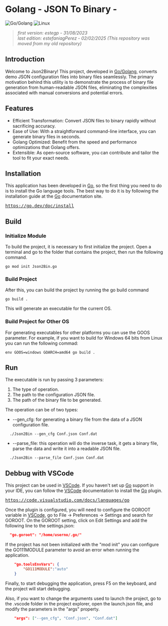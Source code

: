 
[go_ref]: https://go.dev/
[vscode_ref]: https://code.visualstudio.com/
[vscode_go_ref]:https://code.visualstudio.com/docs/languages/go
[go_install_ref]: https://go.dev/doc/install

# Golang - JSON To Binary - 

![Go/Golang](https://img.shields.io/badge/go-%2300ADD8.svg?style=for-the-badge&logo=go&logoColor=white)
![Linux](https://img.shields.io/badge/Linux-FCC624?style=for-the-badge&logo=linux&logoColor=black)

> _first version: estegp - 31/08/2023_ </br>
> _last edition: estefaniagPerez - 02/02/2025 (This repository was moved from my old repository)_

## Introduction
Welcome to Json2Binary! This project, developed in [Go/Golang][go_ref], converts demo JSON configuration files into binary files seamlessly. The primary motivation behind this utility is to demonstrate the process of binary file generation from human-readable JSON files, eliminating the complexities associated with manual conversions and potential errors.
 

<!--
![maintenance-status](https://img.shields.io/badge/maintenance-actively--developed-brightgreen.svg)-->

## Features

- Efficient Transformation: Convert JSON files to binary rapidly without sacrificing accuracy.
- Ease of Use: With a straightforward command-line interface, you can generate binary files in seconds.
- Golang Optimized: Benefit from the speed and performance optimizations that Golang offers.
- Extensible: As open-source software, you can contribute and tailor the tool to fit your exact needs.

## Installation
This application has been developed in [Go][go_ref], so the first thing you need to do is to install the Go language tools. The best way to do it is by following the installation guide at the [Go][go_ref] documentation site.
<pre>
<a href="https://go.dev/doc/install">https://go.dev/doc/install</a>
</pre>

## Build
### Initialize Module
To build the project, it is necessary to first initialize the project. Open a terminal and go to the folder that contains the project, then run the following command.

```Shell
go mod init Json2Bin.go
```
### Build Project
After this, you can build the project by running the go build command
```Shell
go build .
```
This will generate an executable for the current OS.

### Build Project for Other OS
For generating executables for other platforms you can use the GOOS parameter. For example, if you want to build for Windows 64 bits from Linux you can run the following commad:

```Shell
env GOOS=windows GOARCH=amd64 go build .
```
## Run
The executable is run by passing 3 parameters:
1. The type of operation.
2. The path to the configuration JSON file.
3. The path of the binary file to be generated. 

The operation can be of two types:
- --gen_cfg: for generating a binary file from the data of a JSON configuration file.
```Shell
  ./Json2Bin --gen_cfg Conf.json Conf.dat
```
- --parse_file: this operation will do the inverse task, it gets a binary file, parse the data and write it into a readable JSON file.
```Shell
  ./Json2Bin --parse_file Conf.json Conf.dat
```
## Debbug with VSCode
This project can be used in [VSCode][vscode_ref]. If you haven't set up [Go][go_ref] support in your IDE, you can follow the [VSCode][vscode_go_ref] documentation to install the [Go][go_ref] plugin.
<pre>
<a href="https://code.visualstudio.com/docs/languages/go">https://code.visualstudio.com/docs/languages/go</a>
</pre>

Once the plugin is configured, you will need to configure the GOROOT variable in [VSCode][vscode_ref], go to File -> Preferences -> Settings and search for GOROOT. On the GOROOT setting, click on Edit Settings and add the following line to the settings.json:

```json
  "go.goroot": "/home/userno/.go/"
```

If the project has not been initialized with the "mod init" you can configure the GO111MODULE parameter to avoid an error when running the application.
```json
    "go.toolsEnvVars": {
        "GO111MODULE":"auto"
    }
```

Finally, to start debugging the application, press F5 on the keyboard, and the project will start debugging.

Also, if you want to change the arguments used to launch the project, go to the .vscode folder in the project explorer, open the launch.json file, and modify the parameters in the "args" property.

```json
    "args": ["--gen_cfg", "Conf.json", "Conf.dat"]
```


